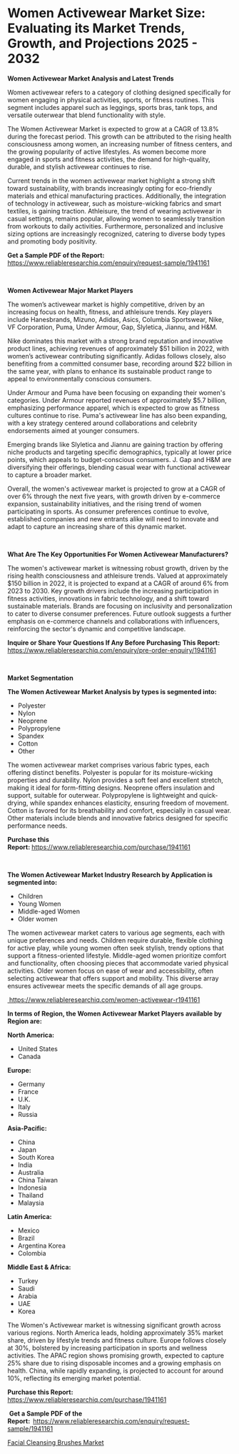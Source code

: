 <p><h1>Women Activewear Market Size: Evaluating its Market Trends, Growth, and Projections 2025 - 2032</h1></p><p><strong>Women Activewear Market Analysis and Latest Trends</strong></p>
<p><p>Women activewear refers to a category of clothing designed specifically for women engaging in physical activities, sports, or fitness routines. This segment includes apparel such as leggings, sports bras, tank tops, and versatile outerwear that blend functionality with style.</p><p>The Women Activewear Market is expected to grow at a CAGR of 13.8% during the forecast period. This growth can be attributed to the rising health consciousness among women, an increasing number of fitness centers, and the growing popularity of active lifestyles. As women become more engaged in sports and fitness activities, the demand for high-quality, durable, and stylish activewear continues to rise.</p><p>Current trends in the women activewear market highlight a strong shift toward sustainability, with brands increasingly opting for eco-friendly materials and ethical manufacturing practices. Additionally, the integration of technology in activewear, such as moisture-wicking fabrics and smart textiles, is gaining traction. Athleisure, the trend of wearing activewear in casual settings, remains popular, allowing women to seamlessly transition from workouts to daily activities. Furthermore, personalized and inclusive sizing options are increasingly recognized, catering to diverse body types and promoting body positivity.</p></p>
<p><strong>Get a Sample PDF of the Report:&nbsp;</strong> <a href="https://www.reliableresearchiq.com/enquiry/request-sample/1941161?utm_campaign=2447&utm_medium=2&utm_source=Github&utm_content=ia&utm_term=15022025&utm_id=women-activewear">https://www.reliableresearchiq.com/enquiry/request-sample/1941161</a></p>
<p>&nbsp;</p>
<p><strong>Women Activewear Major Market Players</strong></p>
<p><p>The women’s activewear market is highly competitive, driven by an increasing focus on health, fitness, and athleisure trends. Key players include Hanesbrands, Mizuno, Adidas, Asics, Columbia Sportswear, Nike, VF Corporation, Puma, Under Armour, Gap, Slyletica, Jiannu, and H&M. </p><p>Nike dominates this market with a strong brand reputation and innovative product lines, achieving revenues of approximately $51 billion in 2022, with women’s activewear contributing significantly. Adidas follows closely, also benefiting from a committed consumer base, recording around $22 billion in the same year, with plans to enhance its sustainable product range to appeal to environmentally conscious consumers.</p><p>Under Armour and Puma have been focusing on expanding their women's categories. Under Armour reported revenues of approximately $5.7 billion, emphasizing performance apparel, which is expected to grow as fitness cultures continue to rise. Puma's activewear line has also been expanding, with a key strategy centered around collaborations and celebrity endorsements aimed at younger consumers.</p><p>Emerging brands like Slyletica and Jiannu are gaining traction by offering niche products and targeting specific demographics, typically at lower price points, which appeals to budget-conscious consumers. J. Gap and H&M are diversifying their offerings, blending casual wear with functional activewear to capture a broader market.</p><p>Overall, the women's activewear market is projected to grow at a CAGR of over 6% through the next five years, with growth driven by e-commerce expansion, sustainability initiatives, and the rising trend of women participating in sports. As consumer preferences continue to evolve, established companies and new entrants alike will need to innovate and adapt to capture an increasing share of this dynamic market.</p></p>
<p>&nbsp;</p>
<p><strong>What Are The Key Opportunities For Women Activewear Manufacturers?</strong></p>
<p><p>The women's activewear market is witnessing robust growth, driven by the rising health consciousness and athleisure trends. Valued at approximately $150 billion in 2022, it is projected to expand at a CAGR of around 6% from 2023 to 2030. Key growth drivers include the increasing participation in fitness activities, innovations in fabric technology, and a shift toward sustainable materials. Brands are focusing on inclusivity and personalization to cater to diverse consumer preferences. Future outlook suggests a further emphasis on e-commerce channels and collaborations with influencers, reinforcing the sector's dynamic and competitive landscape.</p></p>
<p><strong>Inquire or Share Your Questions If Any Before Purchasing This Report:</strong> <a href="https://www.reliableresearchiq.com/enquiry/pre-order-enquiry/1941161?utm_campaign=2447&utm_medium=2&utm_source=Github&utm_content=ia&utm_term=15022025&utm_id=women-activewear">https://www.reliableresearchiq.com/enquiry/pre-order-enquiry/1941161</a></p>
<p>&nbsp;</p>
<p><strong>Market Segmentation</strong></p>
<p><strong>The Women Activewear Market Analysis by types is segmented into:</strong></p>
<p><ul><li>Polyester</li><li>Nylon</li><li>Neoprene</li><li>Polypropylene</li><li>Spandex</li><li>Cotton</li><li>Other</li></ul></p>
<p><p>The women activewear market comprises various fabric types, each offering distinct benefits. Polyester is popular for its moisture-wicking properties and durability. Nylon provides a soft feel and excellent stretch, making it ideal for form-fitting designs. Neoprene offers insulation and support, suitable for outerwear. Polypropylene is lightweight and quick-drying, while spandex enhances elasticity, ensuring freedom of movement. Cotton is favored for its breathability and comfort, especially in casual wear. Other materials include blends and innovative fabrics designed for specific performance needs.</p></p>
<p><strong>Purchase this Report:&nbsp;</strong><a href="https://www.reliableresearchiq.com/purchase/1941161?utm_campaign=2447&utm_medium=2&utm_source=Github&utm_content=ia&utm_term=15022025&utm_id=women-activewear">https://www.reliableresearchiq.com/purchase/1941161</a></p>
<p>&nbsp;</p>
<p><strong>The Women Activewear Market Industry Research by Application is segmented into:</strong></p>
<p><ul><li>Children</li><li>Young Women</li><li>Middle-aged Women</li><li>Older women</li></ul></p>
<p><p>The women activewear market caters to various age segments, each with unique preferences and needs. Children require durable, flexible clothing for active play, while young women often seek stylish, trendy options that support a fitness-oriented lifestyle. Middle-aged women prioritize comfort and functionality, often choosing pieces that accommodate varied physical activities. Older women focus on ease of wear and accessibility, often selecting activewear that offers support and mobility. This diverse array ensures activewear meets the specific demands of all age groups.</p></p>
<p><a href="https://www.reliableresearchiq.com/women-activewear-r1941161?utm_campaign=2447&utm_medium=2&utm_source=Github&utm_content=ia&utm_term=15022025&utm_id=women-activewear">&nbsp;https://www.reliableresearchiq.com/women-activewear-r1941161</a></p>
<p><strong>In terms of Region, the Women Activewear Market Players available by Region are:</strong></p>
<p>
    <p> <strong> North America: </strong>
        <ul>
            <li>United States</li>
            <li>Canada</li>
        </ul>
        </p> 
    <p> <strong> Europe: </strong>
        <ul>
            <li>Germany</li>
            <li>France</li>
            <li>U.K.</li>
            <li>Italy</li>
            <li>Russia</li>
        </ul>
        </p> 
    <p> <strong> Asia-Pacific: </strong>
        <ul>
            <li>China</li>
            <li>Japan</li>
            <li>South Korea</li>
            <li>India</li>
            <li>Australia</li>
            <li>China Taiwan</li>
            <li>Indonesia</li>
            <li>Thailand</li>
            <li>Malaysia</li>
        </ul>
        </p> 
    <p> <strong> Latin America: </strong>
        <ul>
            <li>Mexico</li>
            <li>Brazil</li>
            <li>Argentina Korea</li>
            <li>Colombia</li>
        </ul>
        </p> 
    <p> <strong> Middle East & Africa: </strong>
        <ul>
            <li>Turkey</li>
            <li>Saudi</li>
            <li>Arabia</li>
            <li>UAE</li>
            <li>Korea</li>
        </ul>
    </p>
    </p>
<p><p>The Women's Activewear market is witnessing significant growth across various regions. North America leads, holding approximately 35% market share, driven by lifestyle trends and fitness culture. Europe follows closely at 30%, bolstered by increasing participation in sports and wellness activities. The APAC region shows promising growth, expected to capture 25% share due to rising disposable incomes and a growing emphasis on health. China, while rapidly expanding, is projected to account for around 10%, reflecting its emerging market potential.</p></p>
<p><strong>Purchase this Report: </strong><a href="https://www.reliableresearchiq.com/purchase/1941161?utm_campaign=2447&utm_medium=2&utm_source=Github&utm_content=ia&utm_term=15022025&utm_id=women-activewear">https://www.reliableresearchiq.com/purchase/1941161</a></p>
<p>&nbsp;<strong>Get a Sample PDF of the Report:&nbsp;&nbsp;</strong><a href="https://www.reliableresearchiq.com/enquiry/request-sample/1941161?utm_campaign=2447&utm_medium=2&utm_source=Github&utm_content=ia&utm_term=15022025&utm_id=women-activewear">https://www.reliableresearchiq.com/enquiry/request-sample/1941161</a></p>
<p><strong></strong></p>
<p><p><a href="https://github.com/lisaeichler20775/Market-Research-Report-List-1/blob/main/facial-cleansing-brushes-market.md?utm_campaign=2447&utm_medium=2&utm_source=Github&utm_content=ia&utm_term=15022025&utm_id=women-activewear">Facial Cleansing Brushes Market</a></p></p>